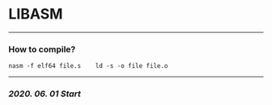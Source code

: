 # LIBASM
-----

### How to compile?
`
nasm -f elf64 file.s   
ld -s -o file file.o
`

-----
### ***2020. 06. 01 Start***
